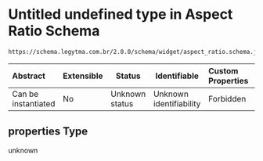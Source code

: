 # Untitled undefined type in Aspect Ratio Schema

```txt
https://schema.legytma.com.br/2.0.0/schema/widget/aspect_ratio.schema.json#/properties
```




| Abstract            | Extensible | Status         | Identifiable            | Custom Properties | Additional Properties | Access Restrictions | Defined In                                                                                     |
| :------------------ | ---------- | -------------- | ----------------------- | :---------------- | --------------------- | ------------------- | ---------------------------------------------------------------------------------------------- |
| Can be instantiated | No         | Unknown status | Unknown identifiability | Forbidden         | Allowed               | none                | [aspect_ratio.schema.json\*](../schema/widget/aspect_ratio.schema.json) |

## properties Type

unknown
